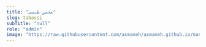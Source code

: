 ```yaml
--- 
title: "محسن طبسی" 
slug: tabassi 
subTitle: "null" 
role: "admin" 
image: "https://raw.githubusercontent.com/asmaneh/asmaneh.github.io/master/assets/img/authors/tabassi.jpg" 
--- 
```

